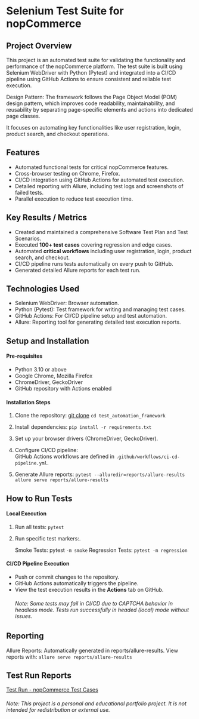 # Selenium Test Suite for nopCommerce

## Project Overview

This project is an automated test suite for validating the functionality and performance of the nopCommerce platform.
The test suite is built using Selenium WebDriver with Python (Pytest) and integrated into a CI/CD pipeline using GitHub Actions to ensure consistent and reliable test execution.

Design Pattern: The framework follows the Page Object Model (POM) design pattern, which improves code readability, maintainability, and reusability by separating page-specific elements and actions into dedicated page classes.

It focuses on automating key functionalities like user registration, login, product search, and checkout operations.

## Features

* Automated functional tests for critical nopCommerce features.
* Cross-browser testing on Chrome, Firefox.
* CI/CD integration using GitHub Actions for automated test execution.
* Detailed reporting with Allure, including test logs and screenshots of failed tests.
* Parallel execution to reduce test execution time.

## Key Results / Metrics

* Created and maintained a comprehensive Software Test Plan and Test Scenarios.  
* Executed **100+ test cases** covering regression and edge cases.  
* Automated **critical workflows** including user registration, login, product search, and checkout.  
* CI/CD pipeline runs tests automatically on every push to GitHub.  
* Generated detailed Allure reports for each test run.


## Technologies Used

* Selenium WebDriver: Browser automation.
* Python (Pytest): Test framework for writing and managing test cases.
* GitHub Actions: For CI/CD pipeline setup and test automation.
* Allure: Reporting tool for generating detailed test execution reports.


## Setup and Installation

#### Pre-requisites
* Python 3.10 or above  
* Google Chrome, Mozilla Firefox  
* ChromeDriver, GeckoDriver  
* GitHub repository with Actions enabled

#### Installation Steps

1. Clone the repository:
 [git clone](https://github.com/Inbar-kr/nopcommerce-test-framework.git)
`cd test_automation_framework`

2. Install dependencies:
`pip install -r requirements.txt`
3. Set up your browser drivers (ChromeDriver, GeckoDriver).
4. Configure CI/CD pipeline:  
   GitHub Actions workflows are defined in `.github/workflows/ci-cd-pipeline.yml`.
5. Generate Allure reports:
`pytest --alluredir=reports/allure-results`
`allure serve reports/allure-results`

## How to Run Tests

#### Local Execution

1. Run all tests:
`pytest`
2. Run specific test markers:.

    Smoke Tests: pytest `-m smoke`
    Regression Tests: `pytest -m regression`

#### CI/CD Pipeline Execution
* Push or commit changes to the repository.  
* GitHub Actions automatically triggers the pipeline.  
* View the test execution results in the **Actions** tab on GitHub.
    ###### Note: Some tests may fail in CI/CD due to CAPTCHA behavior in headless mode. Tests run successfully in headed (local) mode without issues.

## Reporting
Allure Reports: Automatically generated in reports/allure-results. View reports with:
`allure serve reports/allure-results`

## Test Run Reports
[Test Run - nopCommerce Test Cases](https://test-management.browserstack.com/projects/343197/test-runs/TR-18/folder?public_token=d3acf8723cba94ec765133ef08ccf16525325a241765186336d8223f93bc8b9f824ae33314db19d0e79caa1f5a6bb085c10eabc63c83079f9390e7eb56e45f65&public_token_id=5063)

###### Note: This project is a personal and educational portfolio project. It is not intended for redistribution or external use.